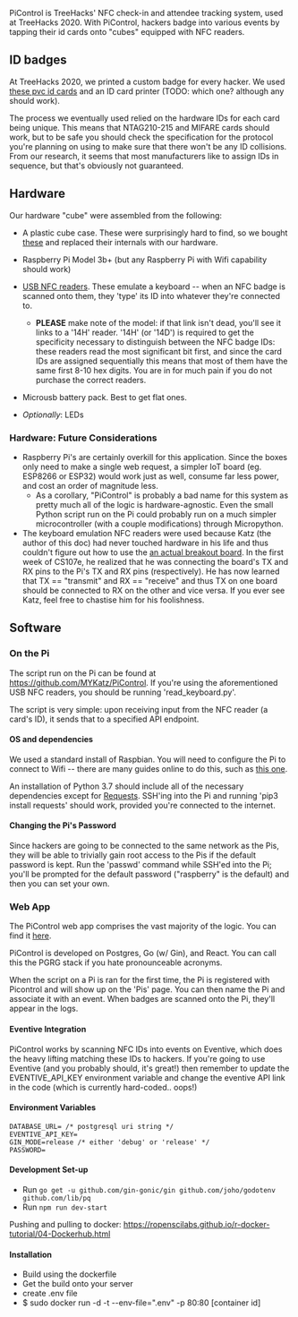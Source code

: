 PiControl is TreeHacks' NFC check-in and attendee tracking system, used at TreeHacks 2020. With PiControl, hackers badge into various events by tapping their id cards onto "cubes" equipped with NFC readers.

## ID badges

At TreeHacks 2020, we printed a custom badge for every hacker. We used [these pvc id cards](https://store.gototags.com/nfc-pvc-badge-vertical) and an ID card printer (TODO: which one? although any should work).

The process we eventually used relied on the hardware IDs for each card being unique. This means that NTAG210-215 and MIFARE cards should work, but to be safe you should check the specification for the protocol you're planning on using to make sure that there won't be any ID collisions. From our research, it seems that most manufacturers like to assign IDs in sequence, but that's obviously not guaranteed.

## Hardware

Our hardware "cube" were assembled from the following:

- A plastic cube case. These were surprisingly hard to find, so we bought [these](https://www.amazon.com/Mr-Go-Rechargeable-Soothing-Decorative-Nightstand/dp/B01E7685IG/ref=sr_1_2?dchild=1&keywords=Mr.%2BGO%2Blight%2Bcube&qid=1592967810&sr=8-2&th=1) and replaced their internals with our hardware.

- Raspberry Pi Model 3b+ (but any Raspberry Pi with Wifi capability should work)

- [USB NFC readers](https://www.amazon.com/gp/product/B07Q5KXM6J/ref=ppx_yo_dt_b_asin_title_o06_s00?ie=UTF8&psc=1). These emulate a keyboard -- when an NFC badge is scanned onto them, they 'type' its ID into whatever they're connected to.
  - **PLEASE** make note of the model: if that link isn't dead, you'll see it links to a '14H' reader. '14H' (or '14D') is required to get the specificity necessary to distinguish between the NFC badge IDs: these readers read the most significant bit first, and since the card IDs are assigned sequentially this means that most of them have the same first 8-10 hex digits. You are in for much pain if you do not purchase the correct readers.
- Microusb battery pack. Best to get flat ones.
- *Optionally*: LEDs

### Hardware: Future Considerations

- Raspberry Pi's are certainly overkill for this application. Since the boxes only need to make a single web request, a simpler IoT board (eg. ESP8266 or ESP32) would work just as well, consume far less power, and cost an order of magnitude less.
  - As a corollary, "PiControl" is probably a bad name for this system as pretty much all of the logic is hardware-agnostic. Even the small Python script run on the Pi could probably run on a much simpler microcontroller (with a couple modifications) through Micropython.
- The keyboard emulation NFC readers were used because Katz (the author of this doc) had never touched hardware in his life and thus couldn't figure out how to use the [an actual breakout board](https://www.adafruit.com/product/364). In the first week of CS107e, he realized that he was connecting the board's TX and RX pins to the Pi's TX and RX pins (respectively). He has now learned that TX == "transmit" and RX == "receive" and thus TX on one board should be connected to RX on the other and vice versa. If you ever see Katz, feel free to chastise him for his foolishness.

## Software

### On the Pi

The script run on the Pi can be found at https://github.com/MYKatz/PiControl. If you're using the aforementioned USB NFC readers, you should be running 'read_keyboard.py'.

The script is very simple: upon receiving input from the NFC reader (a card's ID), it sends that to a specified API endpoint.

#### OS and dependencies

We used a standard install of Raspbian. You will need to configure the Pi to connect to Wifi -- there are many guides online to do this, such as [this one](https://raspberrypihq.com/how-to-connect-your-raspberry-pi-to-wifi/).

An installation of Python 3.7 should include all of the necessary dependencies except for [Requests](https://requests.readthedocs.io/en/master/). SSH'ing into the Pi and running 'pip3 install requests' should work, provided you're connected to the internet.

#### Changing the Pi's Password

Since hackers are going to be connected to the same network as the Pis, they will be able to trivially gain root access to the Pis if the default password is kept. Run the 'passwd' command while SSH'ed into the Pi; you'll be prompted for the default password ("raspberry" is the default) and then you can set your own.

### Web App

The PiControl web app comprises the vast majority of the logic. You can find it [here](https://github.com/treehacks/picontrol).

PiControl is developed on Postgres, Go (w/ Gin), and React. You can call this the PGRG stack if you hate pronounceable acronyms.

When the script on a Pi is ran for the first time, the Pi is registered with Picontrol and will show up on the 'Pis' page. You can then name the Pi and associate it with an event. When badges are scanned onto the Pi, they'll appear in the logs.

#### Eventive Integration

PiControl works by scanning NFC IDs into events on Eventive, which does the heavy lifting matching these IDs to hackers. If you're going to use Eventive (and you probably should, it's great!) then remember to update the EVENTIVE_API_KEY environment variable and change the eventive API link in the code (which is currently hard-coded.. oops!)

#### Environment Variables

```
DATABASE_URL= /* postgresql uri string */
EVENTIVE_API_KEY=
GIN_MODE=release /* either 'debug' or 'release' */
PASSWORD=

```

#### Development Set-up

- Run `go get -u github.com/gin-gonic/gin github.com/joho/godotenv github.com/lib/pq`
- Run `npm run dev-start`

Pushing and pulling to docker: https://ropenscilabs.github.io/r-docker-tutorial/04-Dockerhub.html

#### Installation

- Build using the dockerfile
- Get the build onto your server
- create .env file
- $ sudo docker run -d -t --env-file=".env" -p 80:80 [container id]